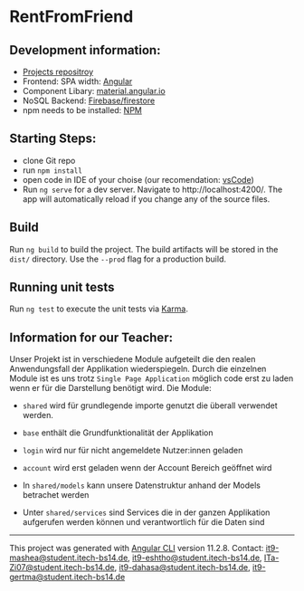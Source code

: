 # RentFromFriend

## Development information:

- [Projects repositroy](https://github.com/dsagars/AEBlock4Projekt_April2021/tree/main/rentFromFriend)
- Frontend: SPA width: [Angular](https://angular.io/)
- Component Libary: [material.angular.io](https://material.angular.io/)
- NoSQL Backend: [Firebase/firestore](https://firebase.google.com/docs/firestore/)
- npm needs to be installed: [NPM](https://www.npmjs.com/)

## Starting Steps:

- clone Git repo
- run `npm install`
- open code in IDE of your choise (our recomendation: [vsCode](https://code.visualstudio.com/))
- Run `ng serve` for a dev server. Navigate to http://localhost:4200/. The app will automatically reload if you change any of the source files.

## Build

Run `ng build` to build the project. The build artifacts will be stored in the `dist/` directory. Use the `--prod` flag for a production build.

## Running unit tests

Run `ng test` to execute the unit tests via [Karma](https://karma-runner.github.io).

## Information for our Teacher:

Unser Projekt ist in verschiedene Module aufgeteilt die den realen Anwendungsfall der Applikation wiederspiegeln. Durch die einzelnen Module ist es uns trotz `Single Page Application` möglich code erst zu laden wenn er für die Darstellung benötigt wird. Die Module:

- `shared` wird für grundlegende importe genutzt die überall verwendet werden.
- `base` enthält die Grundfunktionalität der Applikation
- `login` wird nur für nicht angemeldete Nutzer:innen geladen
- `account` wird erst geladen wenn der Account Bereich geöffnet wird

- In `shared/models` kann unsere Datenstruktur anhand der Models betrachet werden
- Unter `shared/services` sind Services die in der ganzen Applikation aufgerufen werden können und verantwortlich für die Daten sind

---

This project was generated with [Angular CLI](https://github.com/angular/angular-cli) version 11.2.8.
Contact: it9-mashea@student.itech-bs14.de, it9-eshtho@student.itech-bs14.de, ITa-Zi07@student.itech-bs14.de, it9-dahasa@student.itech-bs14.de, it9-gertma@student.itech-bs14.de
